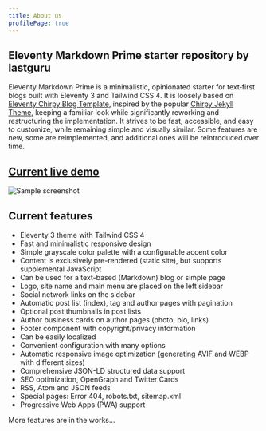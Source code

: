 ```yaml
---
title: About us
profilePage: true
---
```


## Eleventy Markdown Prime starter repository by lastguru

Eleventy Markdown Prime is a minimalistic, opinionated starter for text‑first blogs built with Eleventy 3 and Tailwind CSS 4. It is loosely based on [Eleventy Chirpy Blog Template](https://github.com/muenzpraeger/eleventy-chirpy-blog-template), inspired by the popular [Chirpy Jekyll Theme](https://github.com/cotes2020/jekyll-theme-chirpy), keeping a familiar look while significantly reworking and restructuring the implementation. It strives to be fast, accessible, and easy to customize, while remaining simple and visually similar. Some features are new, some are reimplemented, and additional ones will be reintroduced over time.

## [Current live demo](https://emp-starter.lastguru.dev)

![Sample screenshot](/images/sample.png)

## Current features

- Eleventy 3 theme with Tailwind CSS 4
- Fast and minimalistic responsive design
- Simple grayscale color palette with a configurable accent color
- Content is exclusively pre-rendered (static site), but supports supplemental JavaScript
- Can be used for a text-based (Markdown) blog or simple page
- Logo, site name and main menu are placed on the left sidebar
- Social network links on the sidebar
- Automatic post list (index), tag and author pages with pagination
- Optional post thumbnails in post lists
- Author business cards on author pages (photo, bio, links)
- Footer component with copyright/privacy information
- Can be easily localized
- Convenient configuration with many options
- Automatic responsive image optimization (generating AVIF and WEBP with different sizes)
- Comprehensive JSON-LD structured data support
- SEO optimization, OpenGraph and Twitter Cards
- RSS, Atom and JSON feeds
- Special pages: Error 404, robots.txt, sitemap.xml
- Progressive Web Apps (PWA) support

More features are in the works...

